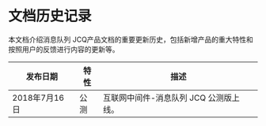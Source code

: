 # 文档历史记录

本文档介绍消息队列 JCQ产品文档的重要更新历史，包括新增产品的重大特性和按照用户的反馈进行内容的更新等。

|发布日期|特性|描述|
|-|-|-|
|2018年7月16日|公测|互联网中间件-消息队列 JCQ 公测版上线。|
